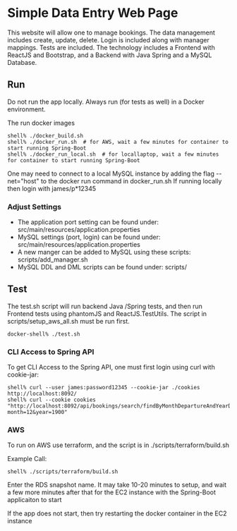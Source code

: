 # Simple Data Entry Web Page

This website will allow one to manage bookings. The data management includes create, update, delete.  Login is included along with manager mappings.  Tests are included.  The technology includes a Frontend with ReactJS and Bootstrap, and a Backend with Java Spring and a MySQL Database.


##  Run

Do not run the app locally. Always run (for tests as well) in a Docker environment.

The run docker images
```
shell% ./docker_build.sh
shell% ./docker_run.sh  # for AWS, wait a few minutes for container to start running Spring-Boot
shell% ./docker_run_local.sh  # for locallaptop, wait a few minutes for container to start running Spring-Boot
```
One may need to connect to a local MySQL instance by adding the flag --net="host" to the docker run command in docker_run.sh
If running locally then login with james/p*12345

### Adjust Settings

* The application port setting can be found under:  src/main/resources/application.properties
* MySQL settings (port, login) can be found under:  src/main/resources/application.properties
* A new manger can be added to MySQL using these scripts:  scripts/add_manager.sh
* MySQL DDL and DML scripts can be found under:  scripts/

## Test

The test.sh script will run backend Java /Spring tests, and then run Frontend tests using phantomJS and ReactJS.TestUtils.
The script in scripts/setup_aws_all.sh must be run first.

```
docker-shell% ./test.sh
```

### CLI Access to Spring API

To get CLI Access to the Spring API, one must first login using curl with cookie-jar:

```
shell% curl --user james:password12345 --cookie-jar ./cookies http://localhost:8092/
shell% curl --cookie cookies "http://localhost:8092/api/bookings/search/findByMonthDepartureAndYearDeparture?month=12&year=1900"
```
### AWS

To run on AWS use terraform, and the script is in ./scripts/terraform/build.sh

Example Call:
```
shell% ./scripts/terraform/build.sh 
```
Enter the RDS snapshot name.  It may take 10-20 minutes to setup, and wait a few more minutes after that for the EC2 instance with the Spring-Boot applicaiton to start

If the app does not start, then try restarting the docker container in the EC2 instance
